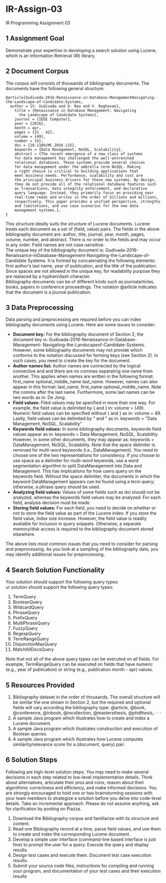 # IR-Assign-03
IR Programming Assignment 03  

## 1 Assignment Goal  
Demonstrate your expertise in developing a search solution using Lucene, which is an
Information Retrieval (IR) library.  

## 2 Document Corpus  
The corpus will consists of thousands of bibliography documents. The documents
have the following general structure:  
  ```
  @article{Gudivada-2016-Renaissance-in-Database-ManagementNavigating-the-Landscape-of-Candidate-Systems,
    author = {V. Gudivada and D. Rao and V. Raghavan},
      title = {Renaissance in Database Management: Navigating
        the Landscape of Candidate Systems},
      journal = {IEEE Computer},
      year = {2016},
      month = apr,
      pages = {31 - 42},
      volume = {49},
      number = {4},
      doi = {10.1109/MC.2016.115},
      keywords = {Data Management, NoSQL, Scalability},
      abstract = {The recent emergence of a new class of systems
      for data management has challenged the well-entrenched
      relational databases. These systems provide several choices
      for data management under the umbrella term NoSQL. Making
      a right choice is critical to building applications that
      meet business needs. Performance, scalability and cost are
      the principal business drivers for these new systems. By design,
      they do not provide all of the relational database features such
      as transactions, data integrity enforcement, and declarative
      query language. Instead, they primarily focus on providing near
      real-time reads and writes in the order of billions and millions,
      respectively. This paper provides a unified perspective, strengths
      and limitations, and use case scenarios for the new data
      management systems.},
}
```
This structure ideally suits the structure of Lucene documents. Lucene treats each
document as a set of (field, value) pairs. The fields in the above bibliography document
are: author, title, journal, year, month, pages, volume, number, and abstract. There is
no order to the fields and may occur in any order. Field names are not case-sensitive.  
The unique key of the bibliography document is: Gudivada-2016-Renaissance-inDatabase-Management-Navigating-the-Landscape-of-Candidate
Systems. It is formed by concatenating the following elements: first author’s last name, year of publication,
and the title of the publication. Since spaces are not allowed in the unique key, for
readability purpose they are replaced by a hyphen/dash character.  
Bibliography documents can be of different kinds such as journalarticles, books, papers in conference proceedings. The notation @article indicates that the document is a journal publication.  

## 3 Data Preprocessing  
Data parsing and preprocessing are required before you can index bibliography documents using Lucene. Here are some issues to consider:
-  **Document key:** For the bibliography document of Section 2, the document key
is: Gudivada-2016-Renaissance-in-Database-Management- Navigating-the-Landscapeof-Candidate-Systems. However, some bibliography documents may not provide
which conforms to the notation discussed for forming keys (see Section 2). In
such cases, you need to create the key for the document.  
- **Author names list:** Author names are connected by the logical connective and
and there are no commas separating one name from another. This applies when
names are written in the following format: first_name optional_middle_name
last_name. However, names can also appear in this format: last_name, first_name
optional_middle_name. Note the comma after the last name. Furthermore, some
last names can be two words as in: De Jong.  
- **Field values:** Filed values may be specified in more than one way. For example,
the field value is delimited by { and } in: volume = {49}. Numeric field values
can be specified without { and } as in: volume = 49. Lastly, field values can be
delimited by " and " as in: keywords = "Data Management, NoSQL, Scalability"  
- **Keywords field values:** In some bibliography documents, keywords field values appear as in: keywords = Data Management, NoSQL, Scalability. However,
in some other documents, they may appear as: keywords = DataManagement,
NoSQL, Scalability. Note that the space delimiter is removed for multi-word keywords (i.e., DataManagement). You need to choose one of the two representations for consistency. If you choose to use space as a delimiter for multi-word
keywords, use a word segmentation algorithm to split DataManagement into
Data and Management. This has implications for how users query on the keywords field. Without the space delimiter, the documents in which the keyword
DataManagement appears can be found using a term query; otherwise, a phrase
query should be used.
- **Analyzing field values:** Values of some fields such as doi should not be analyzed, whereas the keywords field values may be analyzed. For each field, analysis decision must be made  
- **Storing field values:** For each field, you need to decide on whether or not to
store the field value as part of the Lucene index. If you store the field value,
index size increase. However, the field value is readily available for inclusion
in query snippets. Otherwise, a separate memory/disk access is required to the
bibliography document stored elsewhere.  

The above lists most common issues that you need to consider for parsing and
preprocessing. As you look at a sampling of the bibliography data, you may identify
additional issues for preprocessing.  

## 4 Search Solution Functionality  
Your solution should support the following query types:  
ur solution should support the following query types:
1. TermQuery  
2. BooleanQuery  
3. WildcardQuery      
4. PhraseQuery  
5. PrefixQuery  
6. MultiPhraseQuery  
7. FuzzyQuery  
8. RegexpQuery  
9. TermRangeQuery  
10. DisjunctionMaxQuery  
11. MatchAllDocsQuery  

Note that not all of the above query types can be executed on all fields. For example, TermRangeQuery can be executed on fields that have numeric (e.g., year of
publication) or string (e.g., publication month - apr) values.

## 5 Resources Provided  
1. Bibliography dataset in the order of thousands. The overall structure will be
similar the one shown in Section 2, but the required and optional fields will
vary according the bibliography type: @article, @book, @conference, @inbook,
@incollection, @mastersthesis, @phdthesis, · · ·
2. A sample Java program which illustrates how to create and index a Lucene document.
3. A sample Java program which illustrates construction and execution of Boolean
queries.
4. A sample Java program which illustrates how Lucene computes similarity/relevance score for a (document, query) pair.

## 6 Solution Steps  
Following are high-level solution steps. You may need to make several decisions in
each step related to low-level implementation details. Think about alternatives, articulate their pros and cons, reason about their algorithmic correctness and efficiency,
and make informed decisions. You are strongly encouraged to hold one or two brainstorming sessions with your team members to strategize a solution before you delve
into code-level details. Take an incremental approach. Please do not assume anything,
ask for clarification by posting on Piazza.  
1. Download the Bibliography corpus and familiarize with its structure and content.
2. Read one Bibliography record at a time, parse field values, and use them to
create and index the corresponding Lucene document.
3. Develop a simple user interface (command-line based interface is just fine) to
prompt the user for a query. Execute the query and display results.
4. Design test cases and execute them. Document test case execution results.
5. Submit your source code files, instructions for compiling and running your program, and documentation of your test cases and their execution results







